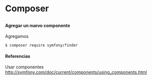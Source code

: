 # Composer

## 
#### Agregar un nuevo componente
Agregamos
```
$ composer require symfony/finder
```

#### Referencias
Usar componentes
http://symfony.com/doc/current/components/using_components.html

